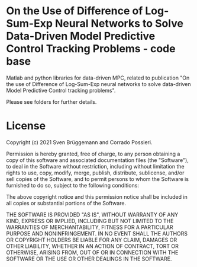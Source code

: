 On the Use of Difference of Log-Sum-Exp Neural Networks to Solve Data-Driven Model Predictive Control Tracking Problems - code base
========
Matlab and python libraries for data-driven MPC, related to publication "On the use of Difference of Log-Sum-Exp neural networks to solve data-driven Model Predictive Control tracking problems".

Please see folders for further details.

# License
Copyright (c) 2021 Sven Brüggemann and Corrado Possieri.

Permission is hereby granted, free of charge, to any person obtaining a copy
of this software and associated documentation files (the "Software"), to deal
in the Software without restriction, including without limitation the rights
to use, copy, modify, merge, publish, distribute, sublicense, and/or sell
copies of the Software, and to permit persons to whom the Software is
furnished to do so, subject to the following conditions:

The above copyright notice and this permission notice shall be included in all
copies or substantial portions of the Software.

THE SOFTWARE IS PROVIDED "AS IS", WITHOUT WARRANTY OF ANY KIND, EXPRESS OR
IMPLIED, INCLUDING BUT NOT LIMITED TO THE WARRANTIES OF MERCHANTABILITY,
FITNESS FOR A PARTICULAR PURPOSE AND NONINFRINGEMENT. IN NO EVENT SHALL THE
AUTHORS OR COPYRIGHT HOLDERS BE LIABLE FOR ANY CLAIM, DAMAGES OR OTHER
LIABILITY, WHETHER IN AN ACTION OF CONTRACT, TORT OR OTHERWISE, ARISING FROM,
OUT OF OR IN CONNECTION WITH THE SOFTWARE OR THE USE OR OTHER DEALINGS IN THE
SOFTWARE.

